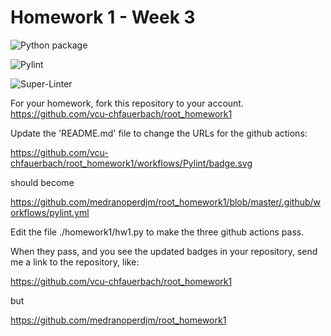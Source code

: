# Homework 1 - Week 3

![Python package](https://github.com/vcu-chfauerbach/root_homework1/workflows/Python%20package/badge.svg)

![Pylint](https://github.com/vcu-chfauerbach/root_homework1/workflows/Pylint/badge.svg)

![Super-Linter](https://github.com/vcu-chfauerbach/root_homework1/workflows/Super-Linter/badge.svg)

For your homework, fork this repository to your account. https://github.com/vcu-chfauerbach/root_homework1

Update the 'README.md' file to change the URLs for the github actions:

https://github.com/vcu-chfauerbach/root_homework1/workflows/Pylint/badge.svg

should become

https://github.com/medranoperdjm/root_homework1/blob/master/.github/workflows/pylint.yml

Edit the file ./homework1/hw1.py to make the three github actions pass.

When they pass, and you see the updated badges in your repository, send me a link to the repository, like:

https://github.com/vcu-chfauerbach/root_homework1

but

https://github.com/medranoperdjm/root_homework1

